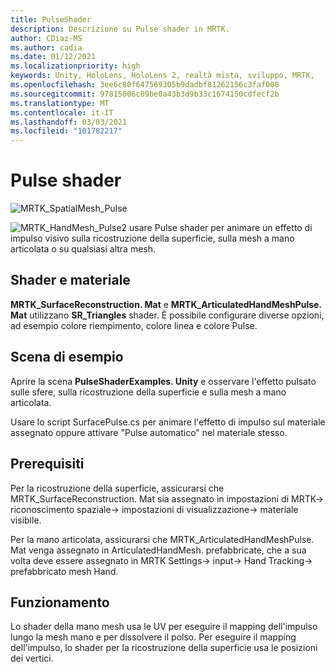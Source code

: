 ```yaml
---
title: PulseShader
description: Descrizione su Pulse shader in MRTK.
author: CDiaz-MS
ms.author: cadia
ms.date: 01/12/2021
ms.localizationpriority: high
keywords: Unity, HoloLens, HoloLens 2, realtà mista, sviluppo, MRTK,
ms.openlocfilehash: 3ee6c80f647569305b9dadbf81262156c3faf008
ms.sourcegitcommit: 97815006c09be0a43b3d9b33c1674150cdfecf2b
ms.translationtype: MT
ms.contentlocale: it-IT
ms.lasthandoff: 03/03/2021
ms.locfileid: "101782217"
---
```

# <a name="pulse-shader"></a>Pulse shader

![MRTK_SpatialMesh_Pulse](https://user-images.githubusercontent.com/13754172/68261851-3489e200-fff6-11e9-9f6c-5574a7dd8db7.gif)

![MRTK_HandMesh_Pulse2 ](https://user-images.githubusercontent.com/13754172/68262035-e4f7e600-fff6-11e9-9858-796afd1cabc5.gif) usare Pulse shader per animare un effetto di impulso visivo sulla ricostruzione della superficie, sulla mesh a mano articolata o su qualsiasi altra mesh.

## <a name="shader-and-material"></a>Shader e materiale

**MRTK_SurfaceReconstruction. Mat** e **MRTK_ArticulatedHandMeshPulse. Mat** utilizzano **SR_Triangles** shader. È possibile configurare diverse opzioni, ad esempio colore riempimento, colore linea e colore Pulse.

## <a name="example-scene"></a>Scena di esempio

Aprire la scena **PulseShaderExamples. Unity** e osservare l'effetto pulsato sulle sfere, sulla ricostruzione della superficie e sulla mesh a mano articolata.

Usare lo script SurfacePulse.cs per animare l'effetto di impulso sul materiale assegnato oppure attivare "Pulse automatico" nel materiale stesso.

## <a name="prerequisites"></a>Prerequisiti

Per la ricostruzione della superficie, assicurarsi che MRTK_SurfaceReconstruction. Mat sia assegnato in impostazioni di MRTK-> riconoscimento spaziale-> impostazioni di visualizzazione-> materiale visibile.

Per la mano articolata, assicurarsi che MRTK_ArticulatedHandMeshPulse. Mat venga assegnato in ArticulatedHandMesh. prefabbricate, che a sua volta deve essere assegnato in MRTK Settings-> input-> Hand Tracking-> prefabbricato mesh Hand.

## <a name="how-it-works"></a>Funzionamento

Lo shader della mano mesh usa le UV per eseguire il mapping dell'impulso lungo la mesh mano e per dissolvere il polso. Per eseguire il mapping dell'impulso, lo shader per la ricostruzione della superficie usa le posizioni dei vertici.
